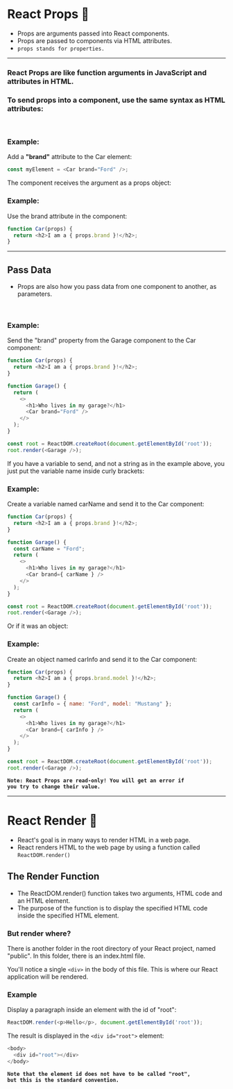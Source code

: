 # React Props 📌

- Props are arguments passed into React components.
- Props are passed to components via HTML attributes.
- <code>props stands for properties.</code>

<hr>

### React Props are like function arguments in JavaScript and attributes in HTML.
### To send props into a component, use the same syntax as HTML attributes:
<br>

### Example: 

Add a <b>"brand"</b> attribute to the Car element:
```javascript
const myElement = <Car brand="Ford" />;
```

The component receives the argument as a props object:
<br>

### Example: 
Use the brand attribute in the component:
```javascript
function Car(props) {
  return <h2>I am a { props.brand }!</h2>;
}
```
<hr>

## Pass Data

- Props are also how you pass data from one component to another, as parameters.
<br>

### Example: 
Send the "brand" property from the Garage component to the Car component:
```javascript
function Car(props) {
  return <h2>I am a { props.brand }!</h2>;
}

function Garage() {
  return (
    <>
      <h1>Who lives in my garage?</h1>
      <Car brand="Ford" />
    </>
  );
}

const root = ReactDOM.createRoot(document.getElementById('root'));
root.render(<Garage />);
```

If you have a variable to send, and not a string as in the example above, you just put the variable name inside curly brackets:

### Example: 
Create a variable named carName and send it to the Car component:
```javascript
function Car(props) {
  return <h2>I am a { props.brand }!</h2>;
}

function Garage() {
  const carName = "Ford";
  return (
    <>
      <h1>Who lives in my garage?</h1>
      <Car brand={ carName } />
    </>
  );
}

const root = ReactDOM.createRoot(document.getElementById('root'));
root.render(<Garage />);
```

Or if it was an object:

### Example: 
Create an object named carInfo and send it to the Car component:
```javascript
function Car(props) {
  return <h2>I am a { props.brand.model }!</h2>;
}

function Garage() {
  const carInfo = { name: "Ford", model: "Mustang" };
  return (
    <>
      <h1>Who lives in my garage?</h1>
      <Car brand={ carInfo } />
    </>
  );
}

const root = ReactDOM.createRoot(document.getElementById('root'));
root.render(<Garage />);
```

<code><b>Note: React Props are read-only! You will get an error if you try to change their value.</b></code>

<hr>

# React Render 📌

- React's goal is in many ways to render HTML in a web page.
- React renders HTML to the web page by using a function called <code>ReactDOM.render()</code>


## The Render Function
- The ReactDOM.render() function takes two arguments, HTML code and an HTML element.
- The purpose of the function is to display the specified HTML code inside the specified HTML element.

### But render where?

There is another folder in the root directory of your React project, named "public". In this folder, there is an index.html file.

You'll notice a single ```<div>``` in the body of this file. This is where our React application will be rendered.


### Example
Display a paragraph inside an element with the id of "root":
```javascript
ReactDOM.render(<p>Hello</p>, document.getElementById('root'));
```

The result is displayed in the ```<div id="root">``` element:

```javascript
<body>
  <div id="root"></div>
</body>
```

<code><b>Note that the element id does not have to be called "root", but this is the standard convention.</b></code>


